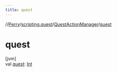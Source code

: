```yaml
---
title: quest
---
```

//[Perry](../../../index.html)/[scripting.quest](../index.html)/[QuestActionManager](index.html)/[quest](quest.html)



# quest



[jvm]\
val [quest](quest.html): [Int](https://kotlinlang.org/api/latest/jvm/stdlib/kotlin/-int/index.html)




